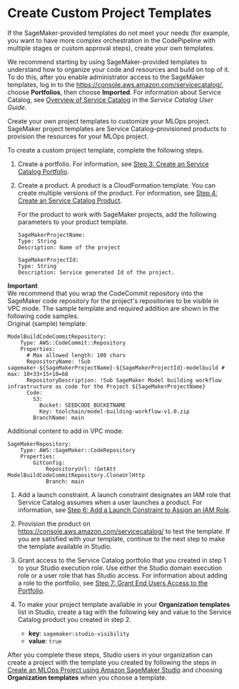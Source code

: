 # Create Custom Project Templates<a name="sagemaker-projects-templates-custom"></a>

If the SageMaker\-provided templates do not meet your needs \(for example, you want to have more complex orchestration in the CodePipeline with multiple stages or custom approval steps\), create your own templates\.

We recommend starting by using SageMaker\-provided templates to understand how to organize your code and resources and build on top of it\. To do this, after you enable administrator access to the SageMaker templates, log in to the [https://console\.aws\.amazon\.com/servicecatalog/](https://console.aws.amazon.com/servicecatalog/), choose **Portfolios**, then choose **Imported**\. For information about Service Catalog, see [Overview of Service Catalog](https://docs.aws.amazon.com/servicecatalog/latest/adminguide/what-is_concepts.html) in the *Service Catalog User Guide*\.

Create your own project templates to customize your MLOps project\. SageMaker project templates are Service Catalog–provisioned products to provision the resources for your MLOps project\. 

To create a custom project template, complete the following steps\.

1. Create a portfolio\. For information, see [Step 3: Create an Service Catalog Portfolio](https://docs.aws.amazon.com/servicecatalog/latest/adminguide/getstarted-portfolio.html)\.

1. Create a product\. A product is a CloudFormation template\. You can create multiple versions of the product\. For information, see [Step 4: Create an Service Catalog Product](https://docs.aws.amazon.com/servicecatalog/latest/adminguide/getstarted-product.html)\.

   For the product to work with SageMaker projects, add the following parameters to your product template\.

   ```
   SageMakerProjectName:
   Type: String
   Description: Name of the project
   
   SageMakerProjectId:
   Type: String
   Description: Service generated Id of the project.
   ```
**Important**  
We recommend that you wrap the CodeCommit repository into the SageMaker code repository for the project's repositories to be visible in VPC mode\. The sample template and required addition are shown in the following code samples\.  
Original \(sample\) template:  

   ```
   ModelBuildCodeCommitRepository:
       Type: AWS::CodeCommit::Repository
       Properties:
         # Max allowed length: 100 chars
         RepositoryName: !Sub sagemaker-${SageMakerProjectName}-${SageMakerProjectId}-modelbuild # max: 10+33+15+10=68
         RepositoryDescription: !Sub SageMaker Model building workflow infrastructure as code for the Project ${SageMakerProjectName}
         Code:
           S3:
             Bucket: SEEDCODE_BUCKETNAME
             Key: toolchain/model-building-workflow-v1.0.zip
           BranchName: main
   ```
Additional content to add in VPC mode:  

   ```
   SageMakerRepository:
       Type: AWS::SageMaker::CodeRepository
       Properties:
           GitConfig:
               RepositoryUrl: !GetAtt ModelBuildCodeCommitRepository.CloneUrlHttp
               Branch: main
   ```

1. Add a launch constraint\. A launch constraint designates an IAM role that Service Catalog assumes when a user launches a product\. For information, see [Step 6: Add a Launch Constraint to Assign an IAM Role](https://docs.aws.amazon.com/servicecatalog/latest/adminguide/getstarted-launchconstraint.html)\.

1. Provision the product on [https://console\.aws\.amazon\.com/servicecatalog/](https://console.aws.amazon.com/servicecatalog/) to test the template\. If you are satisfied with your template, continue to the next step to make the template available in Studio\.

1. Grant access to the Service Catalog portfolio that you created in step 1 to your Studio execution role\. Use either the Studio domain execution role or a user role that has Studio access\. For information about adding a role to the portfolio, see [Step 7: Grant End Users Access to the Portfolio](https://docs.aws.amazon.com/servicecatalog/latest/adminguide/getstarted-deploy.html)\.

1. To make your project template available in your **Organization templates** list in Studio, create a tag with the following key and value to the Service Catalog product you created in step 2\.
   + **key**: `sagemaker:studio-visibility`
   + **value**: `true`

After you complete these steps, Studio users in your organization can create a project with the template you created by following the steps in [Create an MLOps Project using Amazon SageMaker Studio](sagemaker-projects-create.md) and choosing **Organization templates** when you choose a template\.